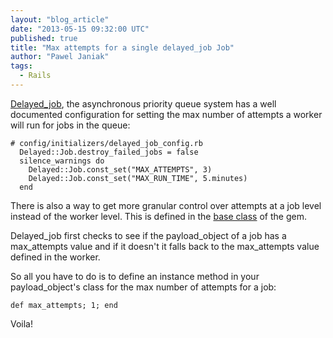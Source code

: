 ```yaml
---
layout: "blog_article"
date: "2013-05-15 09:32:00 UTC"
published: true
title: "Max attempts for a single delayed_job Job"
author: "Pawel Janiak"
tags:
  - Rails
---
```


[Delayed_job](https://github.com/collectiveidea/delayed_job), the asynchronous priority queue system has a well documented configuration for setting the max number of attempts a worker will run for jobs in the queue:

    # config/initializers/delayed_job_config.rb
      Delayed::Job.destroy_failed_jobs = false
      silence_warnings do
        Delayed::Job.const_set("MAX_ATTEMPTS", 3)
        Delayed::Job.const_set("MAX_RUN_TIME", 5.minutes)
      end

There is also a way to get more granular control over attempts at a job level instead of the worker level. This is defined in the [base class](https://github.com/collectiveidea/delayed_job/blob/master/lib/delayed/backend/base.rb) of the gem.

Delayed\_job first checks to see if the payload\_object of a job has a max\_attempts value and if it doesn't it falls back to the max\_attempts value defined in the worker.

So all you have to do is to define an instance method in your payload\_object's class for the max number of attempts for a job:

    def max_attempts; 1; end


Voila!
